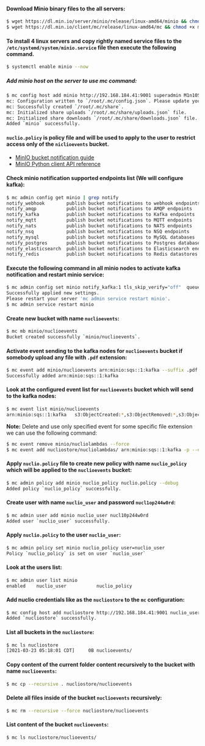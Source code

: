 #### Download Minio binary files to the all servers:
```bash
$ wget https://dl.min.io/server/minio/release/linux-amd64/minio && chmod +x minio && mv minio /usr/sbin/
$ wget https://dl.min.io/client/mc/release/linux-amd64/mc && chmod +x mc && mv mc /usr/sbin/
```

#### To install 4 linux servers and copy rightly named service files to the `/etc/systemd/system/minio.service` file then execute the following command.
```bash
$ systemctl enable minio --now
```

##### Add minio host on the server to use mc command:
```bash
$ mc config host add minio http://192.168.184.41:9001 superadmin M1n10Suer2dm1np244 --api s3v4
mc: Configuration written to `/root/.mc/config.json`. Please update your access credentials.
mc: Successfully created `/root/.mc/share`.
mc: Initialized share uploads `/root/.mc/share/uploads.json` file.
mc: Initialized share downloads `/root/.mc/share/downloads.json` file.
Added `minio` successfully.
```

#### `nuclio.policy` is policy file and will be used to apply to the user to restrict access only of the `niclioevents` bucket.

- [MinIO bucket notification guide](https://docs.min.io/docs/minio-bucket-notification-guide.html)
- [MinIO Python client API reference](https://docs.min.io/docs/python-client-api-reference.html)

#### Check minio notification supported endpoints list (We will configure kafka):
```bash
$ mc admin config get minio | grep notify
notify_webhook        publish bucket notifications to webhook endpoints
notify_amqp           publish bucket notifications to AMQP endpoints
notify_kafka          publish bucket notifications to Kafka endpoints
notify_mqtt           publish bucket notifications to MQTT endpoints
notify_nats           publish bucket notifications to NATS endpoints
notify_nsq            publish bucket notifications to NSQ endpoints
notify_mysql          publish bucket notifications to MySQL databases
notify_postgres       publish bucket notifications to Postgres databases
notify_elasticsearch  publish bucket notifications to Elasticsearch endpoints
notify_redis          publish bucket notifications to Redis datastores
```

#### Execute the following command in all minio nodes to activate kafka notification and restart minio service:
```bash
$ mc admin config set minio notify_kafka:1 tls_skip_verify="off"  queue_dir="" queue_limit="0" sasl="off" sasl_password="" sasl_username="" tls_client_auth="0" tls="off" client_tls_cert="" client_tls_key="" brokers="192.168.184.71:9092,192.168.184.72:9092,192.168.184.73:9092" topic="nuclioevents" version=""
Successfully applied new settings.
Please restart your server 'mc admin service restart minio'.
$ mc admin service restart minio
```

#### Create new bucket with name `nuclioevents`:
```bash
$ mc mb minio/nuclioevents
Bucket created successfully `minio/nuclioevents`.
```

#### Activate event sending to the kafka nodes for `nuclioevents` bucket if somebody upload any file with `.pdf` extension:
```bash
$ mc event add minio/nuclioevents arn:minio:sqs::1:kafka --suffix .pdf
Successfully added arn:minio:sqs::1:kafka
```

#### Look at the configured event list for `nuclioevents` bucket which will send to the kafka nodes:
```bash
$ mc event list minio/nuclioevents
arn:minio:sqs::1:kafka   s3:ObjectCreated:*,s3:ObjectRemoved:*,s3:ObjectAccessed:*   Filter: suffix=".pdf"
```

**Note:** Delete and use only specified event for some specific file extension we can use the following command:
```bash
$ mc event remove minio/nucliolambdas --force
$ mc event add nucliostore/nucliolambdas/ arn:minio:sqs::1:kafka -p --event put --suffix .pdf
```

#### Apply `nuclio.policy` file to create new policy with name `nuclio_policy` which will be applied to the `nuclioevents` bucket:
```bash
$ mc admin policy add minio nuclio_policy nuclio.policy --debug
Added policy `nuclio_policy` successfully.
```

#### Create user with name `nuclio_user` and password `nucl1op244w0rd`:
```bash
$ mc admin user add minio nuclio_user nucl10p244w0rd
Added user `nuclio_user` successfully.
```

#### Apply `nuclio.policy` to the user `nuclio_user`:
```bash
$ mc admin policy set minio nuclio_policy user=nuclio_user
Policy `nuclio_policy` is set on user `nuclio_user`
```

#### Look at the users list:
```bash
$ mc admin user list minio
enabled    nuclio_user           nuclio_policy
```

#### Add nuclio credentials like as the `nucliostore` to the `mc` configuration:
```bash
$ mc config host add nucliostore http://192.168.184.41:9001 nuclio_user nucl10p244w0rd --api s3v4
Added `nucliostore` successfully.
```

#### List all buckets in the `nucliostore`:
```bash
$ mc ls nucliostore
[2021-03-23 05:18:01 CDT]     0B nuclioevents/
```

#### Copy content of the current folder content recursively to the bucket with name `nuclioevents`:
```bash
$ mc cp --recursive . nucliostore/nuclioevents
```

#### Delete all files inside of the bucket `nuclioevents` recursively:
```bash
$ mc rm --recursive --force nucliostore/nuclioevents
```

#### List content of the bucket `nuclioevents`:
```bash
$ mc ls nucliostore/nuclioevents/
```

